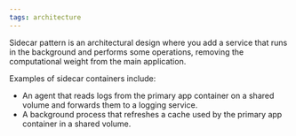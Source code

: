 ```yaml
---
tags: architecture
---
```


Sidecar pattern is an architectural design where you add a service that runs in the background and performs some operations, removing the computational weight from the main application.

Examples of sidecar containers include:

- An agent that reads logs from the primary app container on a shared volume and forwards them to a logging service.
- A background process that refreshes a cache used by the primary app container in a shared volume.
